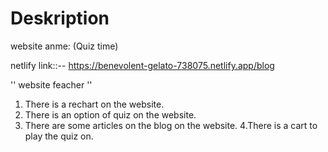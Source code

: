 # Deskription


website anme:  (Quiz time)

netlify link::--         https://benevolent-gelato-738075.netlify.app/blog

'' website  feacher ''
1. There is a rechart on the website.
2. There is an option of quiz on the website.
3. There are some articles on the blog on the website.
4.There is a cart to play the quiz on.
